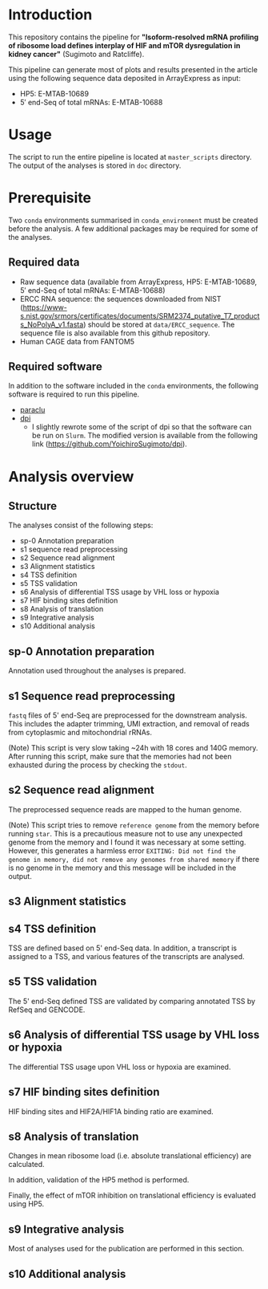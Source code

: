 # Introduction

This repository contains the pipeline for **"Isoform-resolved mRNA profiling of ribosome load defines interplay of HIF and mTOR dysregulation in kidney cancer"** (Sugimoto and Ratcliffe).

This pipeline can generate most of plots and results presented in the article using the following sequence data deposited in ArrayExpress as input:

- HP5: E-MTAB-10689
- 5′ end-Seq of total mRNAs: E-MTAB-10688


# Usage

The script to run the entire pipeline is located at `master_scripts` directory. The output of the analyses is stored in `doc` directory.

# Prerequisite

Two `conda` environments summarised in `conda_environment` must be created before the analysis. A few additional packages may be required for some of the analyses.

## Required data

- Raw sequence data (available from ArrayExpress, HP5: E-MTAB-10689, 5′ end-Seq of total mRNAs: E-MTAB-10688)
- ERCC RNA sequence: the sequences downloaded from NIST (https://www-s.nist.gov/srmors/certificates/documents/SRM2374_putative_T7_products_NoPolyA_v1.fasta) should be stored at `data/ERCC_sequence`. The sequence file is also available from this github repository.
- Human CAGE data from FANTOM5

## Required software
In addition to the software included in the `conda` environments, the following software is required to run this pipeline.

- [paraclu](http://cbrc3.cbrc.jp/~martin/paraclu/)
- [dpi](https://github.com/hkawaji/dpi1)
    - I slightly rewrote some of the script of dpi so that the software can be run on `Slurm`. The modified version is available from the following link (https://github.com/YoichiroSugimoto/dpi).

# Analysis overview

## Structure

The analyses consist of the following steps:

- sp-0 Annotation preparation
- s1 sequence read preprocessing
- s2 Sequence read alignment
- s3 Alignment statistics
- s4 TSS definition
- s5 TSS validation
- s6 Analysis of differential TSS usage by VHL loss or hypoxia
- s7 HIF binding sites definition
- s8 Analysis of translation
- s9 Integrative analysis
- s10 Additional analysis

## **sp-0 Annotation preparation**

Annotation used throughout the analyses is prepared.


## **s1 Sequence read preprocessing**

`fastq` files of 5' end-Seq are preprocessed for the downstream analysis. This includes the adapter trimming, UMI extraction, and removal of reads from cytoplasmic and mitochondrial rRNAs.

(Note) This script is very slow taking ~24h with 18 cores and 140G memory.
After running this script, make sure that the memories had not been exhausted during the process by checking the `stdout`.


## **s2 Sequence read alignment**

The preprocessed sequence reads are mapped to the human genome.

(Note) This script tries to remove `reference genome` from the memory before running `star`. This is a precautious measure not to use any unexpected genome from the memory and I found it was necessary at some setting. However, this generates a harmless error `EXITING: Did not find the genome in memory, did not remove any genomes from shared memory` if there is no genome in the memory and this message will be included in the output.


## **s3 Alignment statistics**


## **s4 TSS definition**

TSS are defined based on 5' end-Seq data. In addition, a transcript is assigned to a TSS, and various features of the transcripts are analysed.


## **s5 TSS validation**

The 5' end-Seq defined TSS are validated by comparing annotated TSS by RefSeq and GENCODE.


## **s6 Analysis of differential TSS usage by VHL loss or hypoxia**

The differential TSS usage upon VHL loss or hypoxia are examined.


## **s7 HIF binding sites definition**

HIF binding sites and HIF2A/HIF1A binding ratio are examined.


## **s8 Analysis of translation**

Changes in mean ribosome load (i.e. absolute translational efficiency) are calculated.

In addition, validation of the HP5 method is performed.

Finally, the effect of mTOR inhibition on translational efficiency is evaluated using HP5.

## **s9 Integrative analysis**

Most of analyses used for the publication are performed in this section.

## **s10 Additional analysis**
